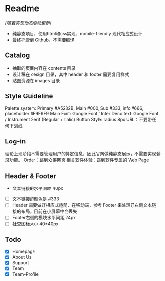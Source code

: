 # Readme
/*随着实现动态滚动更新*/

- 纯静态项目，使用html和css实现、mobile-friendly 现代相应式设计
- 最终托管到 Github，不需要编译

## Catalog
- 抽取的页面内容在  contents 目录
- 设计稿在 design 目录，其中 header 和 footer 需要复用样式
- 贴图资源在 images 目录

## Style Guideline
Palette system: Primary #A52B2B, Main #000, Sub #333, info #666, placeholder #F9F9F9
Main Font: Google Font / Inter
Deco text: Google Font / Instrument Serif  (Regular + Italic)
Button Style: radius 8px
URL：不要带任何下划线

## Log-in
理论上现阶段不需要管理用户的特定信息，因此官网做纯静态展示，不需要实现登录功能。
Order：跳到众筹网页
相关软件体验：跳到软件专属的 Web Page

## Header & Footer
- 文本链接的水平间距 40px
- [ ] 文本链接的颜色是 #333
- [ ] Header 需要做好相应式适配，在移动端，参考 Footer 来处理好右侧文本链接的布局，目前在小屏幕中会丢失
- [ ] Footer右侧的模块水平间距 24px
- [ ] 社交图标大小 40*40px

## Todo
-[x] Homepage
-[x] About Us
-[x] Support
-[x] Team
-[x] Team-Profile